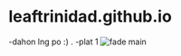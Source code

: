 # leaftrinidad.github.io
-dahon lng po :)
.
-plat 1
![fade main](https://gamingnews.live/img/1654606006_VALORANT-Riot-created-Fade-to-compete-against-Sova.jpg)

